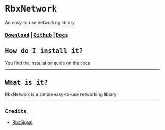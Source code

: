 # <kbd>RbxNetwork</kbd>

An easy-to-use networking library

### <kbd>[Download](https://www.roblox.com/library/11778868585/RbxNetwork)</kbd> | <kbd>[Github](https://github.com/Command17/RbxNetwork)</kbd> | <kbd>[Docs](https://command17.gitbook.io/rbxnetwork/)</kbd>

## <kbd>How do I install it?</kbd>

You find the installation guide on the docs

---

## <kbd>What is it?</kbd>

RbxNetwork is a simple easy-to-use networking library

---

### <kbd>Credits</kbd>

- [RbxSignal](https://github.com/Command17/RbxSignal)
